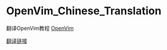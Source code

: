 # OpenVim_Chinese_Translation

翻译OpenVim教程
[OpenVim ](http://www.openvim.com/)

[翻译链接](OpenVim_translate.md)
